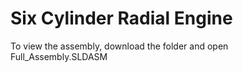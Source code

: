 # Six Cylinder Radial Engine
To view the assembly, download the folder and open Full_Assembly.SLDASM
